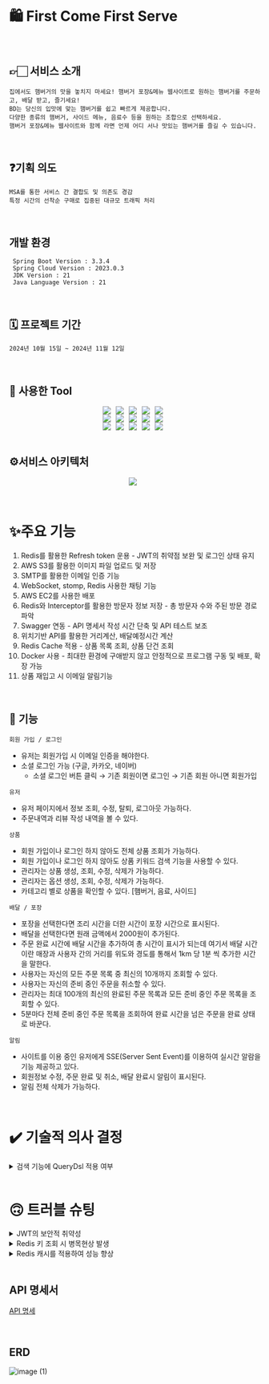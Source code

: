 
# 🛍️ First Come First Serve

<br>

## 👉🏻 서비스 소개

    집에서도 햄버거의 맛을 놓치지 마세요! 햄버거 포장&메뉴 웹사이트로 원하는 햄버거를 주문하고, 배달 받고, 즐기세요! 
    BD는 당신의 입맛에 맞는 햄버거를 쉽고 빠르게 제공합니다. 
    다양한 종류의 햄버거, 사이드 메뉴, 음료수 등을 원하는 조합으로 선택하세요. 
    햄버거 포장&메뉴 웹사이트와 함께 라면 언제 어디 서나 맛있는 햄버거를 즐길 수 있습니다.

<br>

## ❓기획 의도

    MSA를 통한 서비스 간 결합도 및 의존도 경감
    특정 시간의 선착순 구매로 집중된 대규모 트래픽 처리

<br>

## 개발 환경

     Spring Boot Version : 3.3.4
     Spring Cloud Version : 2023.0.3
     JDK Version : 21
     Java Language Version : 21

<br>

## 🗓️ 프로젝트 기간

    2024년 10월 15일 ~ 2024년 11월 12일

<br>

## 🔧 사용한 Tool

<div style="display: flex; justify-content: center;">
  <img src="https://img.shields.io/badge/Java-007396?&style=flat&logo=Java&logoColor=white" style="margin-right: 10px;">
  <img src="https://img.shields.io/badge/Spring-6DB33F?&style=flat&logo=spring&logoColor=white" style="margin-right: 10px;">
  <img src="https://img.shields.io/badge/Spring Security-6DB33F?&style=flat&logo=spring security&logoColor=white" style="margin-right: 10px;">
  <img src="https://img.shields.io/badge/MSA-D9232E?&style=flat&logo=MSA&logoColor=white" style="margin-right: 10px;">
  <img src="https://img.shields.io/badge/Eureka Gateway-FF4F8B?&style=flat&logo=GateWay&logoColor=white" style="margin-right: 10px;">
</div>

<div style="display: flex; justify-content: center;">
  <img src="https://img.shields.io/badge/Intellijidea-000000?style=flat&logo=intellijidea&logoColor=white" style="margin-right: 10px;">
  <img src="https://img.shields.io/badge/Git-F05032?style=flat&logo=git&logoColor=white" style="margin-right: 10px;">
  <img src="https://img.shields.io/badge/Github-181717?style=flat&logo=github&logoColor=white" style="margin-right: 10px;">
  <img src="https://img.shields.io/badge/Postman-FF6C37?style=flat&logo=postman&logoColor=white" style="margin-right: 10px;">
  <img src="https://img.shields.io/badge/Swagger-85EA2D?style=flat&logo=Swagger&logoColor=white" style="margin-right: 10px;"/>
</div>

<div style="display: flex; justify-content: center;">
  <img src="https://img.shields.io/badge/Redis-DC382D?style=flat&logo=Redis&logoColor=white" style="margin-right: 10px;">
  <img src="https://img.shields.io/badge/MySQL-4479A1?style=flat&logo=mysql&logoColor=white" style="margin-right: 10px;"/>
  <img src="https://img.shields.io/badge/Docker-2496ED?style=flat&logo=Docker&logoColor=white" style="margin-right: 10px;"/>
  <img src="https://img.shields.io/badge/Bucket4j-0052CC?style=flat&logo=bucket4j&logoColor=white" style="margin-right: 10px;">
  <img src="https://img.shields.io/badge/LoadBalancing-8C4FFF?style=flat&logo=Load Balancer&logoColor=white" style="margin-right: 10px;"/>
</div>

<br>
<h2>⚙️서비스 아키텍처</h2>
<p align="center">
  <img src="https://github.com/burger-drop/burger-drop-repo/assets/94231335/6d9e5d0d-3196-4ba6-8464-83a8caf078fa" style="margin-right: 10px;">
</p>


<br>

# ✨주요 기능
1. Redis를 활용한 Refresh token 운용 - JWT의 취약점 보완 및 로그인 상태 유지
2. AWS S3를 활용한 이미지 파일 업로드 및 저장
3. SMTP를 활용한 이메일 인증 기능
4. WebSocket, stomp, Redis 사용한 채팅 기능
5. AWS EC2를 사용한 배포
6. Redis와 Interceptor를 활용한 방문자 정보 저장 - 총 방문자 수와 주된 방문 경로 파악
7. Swagger 연동 - API 명세서 작성 시간 단축 및 API 테스트 보조
8. 위치기반 API를 활용한 거리계산, 배달예정시간 계산
9. Redis Cache 적용 - 상품 목록 조회, 상품 단건 조회
10. Docker 사용 - 최대한 환경에 구애받지 않고 안정적으로 프로그램 구동 및 배포, 확장 가능
11. 상품 재입고 시 이메일 알림기능

<br>

## 💫 기능

`회원 가입 / 로그인`
- 유저는 회원가입 시 이메일 인증을 해야한다.
- 소셜 로그인 가능 (구글, 카카오, 네이버)
    - 소셜 로그인 버튼 클릭 → 기존 회원이면 로그인 → 기존 회원 아니면 회원가입

`유저`
- 유저 페이지에서 정보 조회, 수정, 탈퇴, 로그아웃 가능하다.
- 주문내역과 리뷰 작성 내역을 볼 수 있다.

`상품`
- 회원 가입이나 로그인 하지 않아도 전체 상품 조회가 가능하다.
- 회원 가입이나 로그인 하지 않아도 상품 키워드 검색 기능을 사용할 수 있다.
- 관리자는 상품 생성, 조회, 수정, 삭제가 가능하다.
- 관리자는 옵션 생성, 조회, 수정, 삭제가 가능하다.
- 카테고리 별로 상품을 확인할 수 있다. [햄버거, 음료, 사이드]

`배달 / 포장`
- 포장을 선택한다면 조리 시간을 더한 시간이 포장 시간으로 표시된다.
- 배달을 선택한다면 원래 금액에서 2000원이 추가된다.
- 주문 완료 시간에 배달 시간을 추가하여 총 시간이 표시가 되는데 여기서 배달 시간이란 매장과 사용자 간의 거리를 위도와 경도를 통해서 1km 당 1분 씩 추가한 시간을 말한다.
- 사용자는 자신의 모든 주문 목록 중 최신의 10개까지 조회할 수 있다.
- 사용자는 자신의 준비 중인 주문을 취소할 수 있다.
- 관리자는 최대 100개의 최신의 완료된 주문 목록과 모든 준비 중인 주문 목록을 조회할 수 있다.
- 5분마다 전체 준비 중인 주문 목록을 조회하여 완료 시간을 넘은 주문을 완료 상태로 바꾼다.

`알림`
- 사이트를 이용 중인 유저에게 SSE(Server Sent Event)를 이용하여 실시간 알람을 기능 제공하고 있다.
- 회원정보 수정, 주문 완료 및 취소, 배달 완료시 알림이 표시된다.
- 알림 전체 삭제가 가능하다.

<br>

# ✔️ 기술적 의사 결정

<details>
<summary>검색 기능에 QueryDsl 적용 여부</summary>
<div markdown="1">       

<br>

### - 기술의 개념

    - QueryDSL은 하이버네이트 쿼리 언어(HQL: Hibernate Query Language)의 쿼리를 타입에 안전하게 생성 및 관리해주는 프레임워크이다. 정적 타입을 이용하여 SQL과 같은 쿼리를 생성할 수 있게 해 준다. 자바 백엔드 기술은 Spring Boot와 Spring Data JPA를 함께 사용한다. 하지만, 복잡한 쿼리, 동적 쿼리를 구현하는 데 있어 한계가 있다. 이러한 문제점을 해결할 수 있는 것이 QueryDSL이다.

     - 왜 이 기술을 선택했는지?

    - 검색할 때 사용자가 바라는 특징에 부합하는 상품을 검색 결과로 보여주어 더 나은 서비스를 제공하기 위해서이다.
    - JPQL과 비교하였을 때 가독성이 높고 확장 가능한 동적 쿼리를 작성할 수 있어 Querydsl을 사용했다.

     - 기술의 장, 단점

    - 장점
        - 사용자가 원하는 상품을 조금 더 빠르게 찾을 수 있다.
    - 단점
        - 메인 페이지의 로딩 시간이 증가한다.
        - 이미 카테고리 별로 나누어서 조회하는 기능이 있기에 큰 쓸모가 없다.
        - 검색 기능을 위해 상품 엔티티의 컬럼이 쓸데없이 증가할 수 있다.

</div>
</details>

<br>

# 🙃 트러블 슈팅

<details>
<summary>JWT의 보안적 취약성</summary>
<div markdown="1">       

- 만료 기한이 짧은 엑세스 토큰과 만료 기한이 긴 리프레시 토큰을 사용
- 리프레시 토큰은 영구적으로 보관할 필요가 없으니 속도가 빠른 레디스를 저장소로 사용
- 리프레시 토큰까지 탈취 되었을 때를 대비하여 강제종료 API 마련

</div>
</details>

<details>
<summary>Redis 키 조회 시 병목현상 발생</summary>
<div markdown="1">       

- Redis는 단일 쓰레드 아키텍쳐이기에 처리가 오래 걸리는 명령을 요청할 경우 그 동작이 마무리 될 때가지 다른 요청을 멈춰두게 되어 병목현상이 발생하게 된다. 특히나 keys, flushall 등의 명령어는 테스트나 소량의 데이터 환경에서는 괜찮지만 점차 데이터를 쌓아가는 환경에서는 운영에 차질을 빚을 정도로 속도가 느려지는 문제가 있다.
- keys 명령어를 scan으로 대체하여 병목 현상을 최소화.

</div>
</details>

<details>
<summary>Redis 캐시를 적용하여 성능 향상</summary>
<div markdown="1">       

- 버거드롭 주문 사이트에서 가장 중요도가 높으면서 조회 빈도도 높은 메인 페이지 음식 목록 조회에 Redis Cache를 적용하여 성능을 향상시켰다. 처음 조회할 때는 650ms 이상이 소요되었지만, 캐시를 적용하고 나서는 평균적으로 60ms 대를 기록하여 약 10배에 가까운 성능 향상이 있었다.
- 상품 단건 조회에서도 처음 조회할 때는 150ms 걸렸지만, 캐시를 적용하고 나서는 50ms 를 기록하여 약 3배의 성능 향상이 있었다.

- 문의하기에서 채팅 메시지 죄회할 때 Redis Cache를 적용하여 성능 향상을 시켰다. 14.16KB에서 적용하기 전 평균 45ms, 캐시 적용 후 평균 15ms로 약 3배 이상 성능이 향상되었음.  

</div>
</details>

<br>

## API 명세서
[API 명세](https://www.notion.so/API-ca5b9b8b15bd447d938655eeba8844e6?pvs=21)

<br>

## ERD

![image (1)](https://github.com/user-attachments/assets/b203ab92-371c-4274-9bd1-7b9b8f74bb37)

<br>
